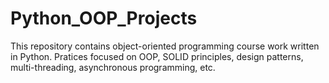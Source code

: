 # Python_OOP_Projects
This repository contains object-oriented programming course work written in Python.
Pratices focused on OOP, SOLID principles, design patterns, multi-threading, asynchronous programming, etc.
